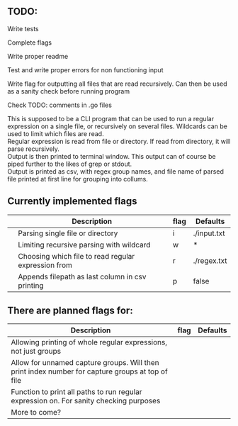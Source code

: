 ## TODO:
  
  Write tests
  
  Complete flags
  
  Write proper readme

  Test and write proper errors for non functioning input

  Write flag for outputting all files that are read recursively. Can then be used as a sanity check before running program

Check TODO: comments in .go files

This is supposed to be a CLI program that can be used to run a regular expression on a single file, or recursively on several files. Wildcards can be used to limit which files are read.  
Regular expression is read from file or directory. If read from directory, it will parse recursively.  
Output is then printed to terminal window. This output can of course be piped further to the likes of grep or stdout.  
Output is printed as csv, with regex group names, and file name of parsed file printed at first line for grouping into collums.  

## Currently implemented flags

|   | Description                                           | flag   | Defaults      |
|---|-------------------------------------------------------|--------|---------------|
|   | Parsing single file or directory                      | i      | ./input.txt   |
|   | Limiting recursive parsing with wildcard              | w      | *             |
|   | Choosing which file to read regular expression from   | r      | ./regex.txt   |
|   | Appends filepath as last column in csv printing       | p      | false         |


## There are planned flags for: 
| Description                                                                                        | flag | Defaults |
|----------------------------------------------------------------------------------------------------|------|----------|
| Allowing printing of whole regular expressions, not just groups                                    |      |          |
| Allow for unnamed capture groups. Will then print index number for capture groups at top of file   |      |          |
| Function to print all paths to run regular expression on. For sanity checking purposes             |      |          |
| More to come?                                                                                      |      |          |
